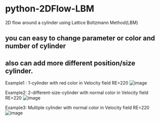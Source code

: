 # python-2DFlow-LBM
2D flow around a cylinder using Lattice Boltzmann Method(LBM)

## you can easy to change parameter or color and number of cylinder
## also can add more different position/size cylinder.

Example1 : 1-cylinder with red color in Velocity field RE=220
![image](https://github.com/weisting-sinica/python-2DFlow-LBM/blob/master/FlowAroundCylinder.gif)


Example2: 2-different-size-cylinder with normal color in Velocity field RE=220
![image](https://github.com/weisting-sinica/python-2DFlow-LBM/blob/master/twocylinder.gif)

Example3: Multiple cylinder with normal color in Velocity field RE=220
![image](https://github.com/weisting-sinica/python-2DFlow-LBM/blob/master/Multiple%20cylinder.gif)
